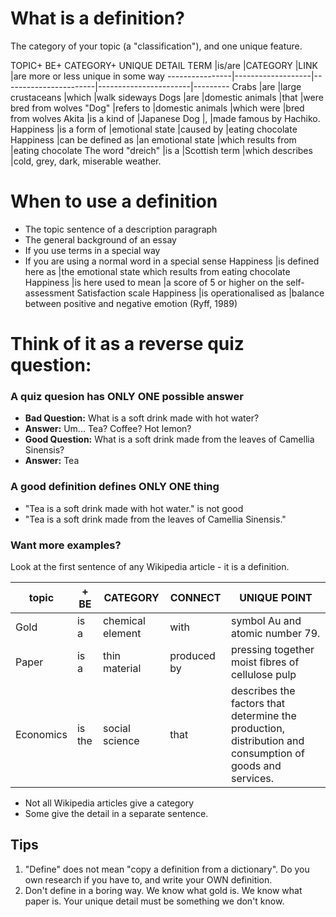 # What is a definition?
The category of your topic (a "classification"), and one unique feature.

TOPIC+ BE+ CATEGORY+ UNIQUE DETAIL
TERM			|is/are				|CATEGORY				|LINK  					|are more or less unique in some way
----------------|-------------------|-----------------------|-----------------------|---------
Crabs			|are 				|large crustaceans		|which					|walk sideways
Dogs	 		|are 				|domestic animals		|that 					|were bred from wolves
"Dog"			|refers to 			|domestic animals		|which were				|bred from wolves
Akita	  		|is a kind of 		|Japanese Dog  			|,						|made famous by Hachiko.
Happiness		|is a form of 		|emotional state		|caused by				|eating chocolate
Happiness		|can be defined as 	|an emotional state		|which results from 	|eating chocolate
The word "dreich" |is a 			|Scottish term 			|which describes		|cold, grey, dark, miserable weather.


# When to use a definition
* The topic sentence of a description paragraph
* The general background of an essay
* If you use terms in a special way
* If you are using a normal word in a special sense
Happiness		|is defined here as 	|the emotional state which results from eating chocolate
Happiness 		|is here used to mean 	|a score of 5 or higher	on the self-assessment Satisfaction scale
Happiness 		|is operationalised as 	|balance between positive and negative emotion (Ryff, 1989)


# Think of it as a reverse quiz question:
### A quiz quesion has ONLY ONE possible answer
*  __Bad Question:__ What is a soft drink made with hot water?
*  __Answer:__ Um... Tea? Coffee? Hot lemon? 
*  __Good Question:__ What is a soft drink made from the leaves of Camellia Sinensis?
*  __Answer:__ Tea

### A good definition defines ONLY ONE thing
*  "Tea is a soft drink made with hot water." is not good 
* "Tea is a soft drink made from the leaves of Camellia Sinensis."

### Want more examples?
Look at the first sentence of any Wikipedia article - it is a definition.

topic 			|+ BE 				|CATEGORY 				|CONNECT 				|UNIQUE POINT
----------------|-------------------|-----------------------|-----------------------|-------------------------
Gold 			|is a 				|chemical element 		|with 					|symbol Au and atomic number 79.
Paper 			|is a 				|thin material 			|produced by 			|pressing together moist fibres of cellulose pulp
Economics 		|is the 			|social science 		|that 					|describes the factors that determine the production, distribution and consumption of goods and services.

* Not all Wikipedia articles give a category
* Some give the detail in a separate sentence.





## Tips
1) "Define" does not mean "copy a definition from a dictionary". Do you own research if you have to, and write your OWN definition.
2) Don't define in a boring way. We know what gold is. We know what paper is. Your unique detail must be something we don't know.
